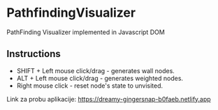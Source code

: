 # PathfindingVisualizer
PathFinding Visualizer implemented in Javascript DOM

## Instructions
* SHIFT + Left mouse click/drag - generates wall nodes.
* ALT + Left mouse click/drag - generates weighted nodes.
* Right mouse click - reset node's state to unvisited.

Link za probu aplikacije: https://dreamy-gingersnap-b0faeb.netlify.app